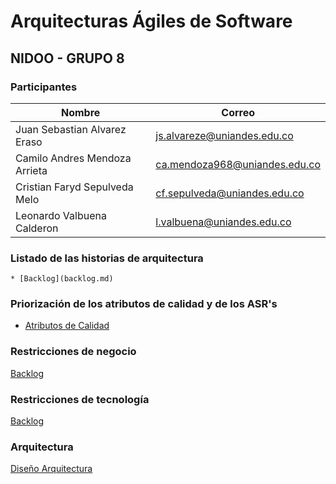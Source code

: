 # Arquitecturas Ágiles de Software
## NIDOO -  GRUPO 8

### Participantes

Nombre                        | Correo
----------------------------- | -------------------------------
Juan Sebastian Alvarez Eraso  | js.alvareze@uniandes.edu.co
Camilo Andres Mendoza Arrieta | ca.mendoza968@uniandes.edu.co
Cristian Faryd Sepulveda Melo | cf.sepulveda@uniandes.edu.co
Leonardo Valbuena Calderon    | l.valbuena@uniandes.edu.co

### Listado de las historias de arquitectura

    * [Backlog](backlog.md)


### Priorización de los atributos de calidad y de los ASR's

* [Atributos de Calidad](atributos-calidad.md)

### Restricciones de negocio

[Backlog](restricciones-negocio.md)

### Restricciones de tecnología

[Backlog](restricciones-tecnologia.md)


### Arquitectura

[Diseño Arquitectura](arquitectura.md)


